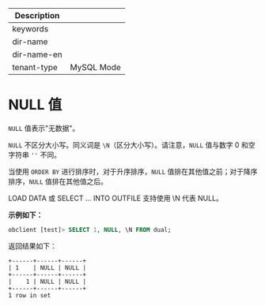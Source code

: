 | Description   |                 |
|---------------|-----------------|
| keywords      |                 |
| dir-name      |                 |
| dir-name-en   |                 |
| tenant-type   | MySQL Mode      |

# NULL 值

`NULL` 值表示"无数据"。

`NULL` 不区分大小写。同义词是 `\N`（区分大小写）。请注意，`NULL` 值与数字 0 和空字符串 `''` 不同。

当使用 `ORDER BY` 进行排序时，对于升序排序，`NULL` 值排在其他值之前；对于降序排序，`NULL` 值排在其他值之后。

LOAD DATA 或 SELECT ... INTO OUTFILE 支持使用 \N 代表 NULL。

**示例如下：**

```sql
obclient [test]> SELECT 1, NULL, \N FROM dual;
```

返回结果如下：

```shell
+------+------+------+
| 1    | NULL | NULL |
+------+------+------+
|    1 | NULL | NULL |
+------+------+------+
1 row in set
```
